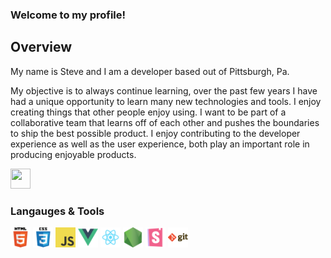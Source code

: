 ### Welcome to my profile!

## Overview

My name is Steve and I am a developer based out of Pittsburgh, Pa. 

My objective is to always continue learning, over the past few years I have had a unique
opportunity to learn many new technologies and tools. I enjoy creating things that other
people enjoy using. I want to be part of a collaborative team that learns off of each other and
pushes the boundaries to ship the best possible product. I enjoy contributing to the developer
experience as well as the user experience, both play an important role in producing enjoyable
products. 


[<img height="32" width="32" src="https://cdn.jsdelivr.net/npm/simple-icons@v3/icons/linkedin.svg" />](https://www.linkedin.com/in/steve-greco-28339767/)


### Langauges & Tools

[<img  width="32" src="https://raw.githubusercontent.com/github/explore/80688e429a7d4ef2fca1e82350fe8e3517d3494d/topics/html/html.png" />]()
[<img  width="32" src="https://raw.githubusercontent.com/github/explore/80688e429a7d4ef2fca1e82350fe8e3517d3494d/topics/css/css.png" />]()
[<img  width="32" src="https://raw.githubusercontent.com/github/explore/80688e429a7d4ef2fca1e82350fe8e3517d3494d/topics/javascript/javascript.png" />]()
[<img  width="32" src="https://raw.githubusercontent.com/github/explore/80688e429a7d4ef2fca1e82350fe8e3517d3494d/topics/vue/vue.png" />]()
[<img  width="32" src="https://raw.githubusercontent.com/github/explore/80688e429a7d4ef2fca1e82350fe8e3517d3494d/topics/react/react.png" />]()
[<img  width="32" src="https://raw.githubusercontent.com/github/explore/80688e429a7d4ef2fca1e82350fe8e3517d3494d/topics/nodejs/nodejs.png" />]()
[<img  width="32" src="https://raw.githubusercontent.com/github/explore/80688e429a7d4ef2fca1e82350fe8e3517d3494d/topics/storybook/storybook.png" />]()
[<img  width="32" src="https://raw.githubusercontent.com/github/explore/80688e429a7d4ef2fca1e82350fe8e3517d3494d/topics/git/git.png" />]()
